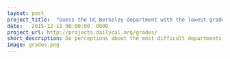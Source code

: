 ```yaml
---
layout: post
project_title:  "Guess the UC Berkeley department with the lowest grades"
date:   2015-12-11 00:00:00 -0800
project_url: http://projects.dailycal.org/grades/
short_description: Do perceptions about the most difficult departments match reality? We looked through 1.5 million grades to find out.
image: grades.png
---
```

